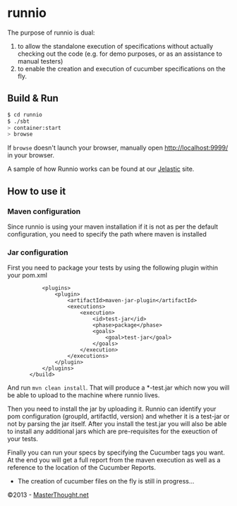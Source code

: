 # runnio #

The purpose of runnio is dual:

1. to allow the standalone execution of specifications without actually checking out the code (e.g. for demo purposes, or as an assistance to manual testers)
2. to enable the creation and execution of cucumber specifications on the fly.

## Build & Run ##

```sh
$ cd runnio
$ ./sbt
> container:start
> browse
```

If `browse` doesn't launch your browser, manually open [http://localhost:9999/](http://localhost:9999/) in your browser.

A sample of how Runnio works can be found at our [Jelastic](http://runnio.j.layershift.co.uk/) site.

## How to use it ##

### Maven configuration ###
Since runnio is using your maven installation if it is not as per the default configuration, you need to specify the path where maven is installed

### Jar configuration ###

First you need to package your tests by using the following plugin within your pom.xml
```    <build>
           <plugins>
               <plugin>
                   <artifactId>maven-jar-plugin</artifactId>
                   <executions>
                       <execution>
                           <id>test-jar</id>
                           <phase>package</phase>
                           <goals>
                               <goal>test-jar</goal>
                           </goals>
                       </execution>
                   </executions>
               </plugin>
           </plugins>
       </build>
```
And run `mvn clean install`. That will produce a *-test.jar which now you will be able to upload to the machine where runnio lives.

Then you need to install the jar by uploading it. Runnio can identify your pom configuration (groupId, artifactId, version) and whether it is a test-jar or not by parsing the jar itself.
After you install the test.jar you will also be able to install any additional jars which are pre-requisites for the exeuction of your tests.

Finally you can run your specs by specifying the Cucumber tags you want.
At the end you will get a full report from the maven execution as well as a reference to the location of the Cucumber Reports.

- The creation of cucumber files on the fly is still in progress...

&copy;2013 - [MasterThought.net](http://www.masterthought.net)


